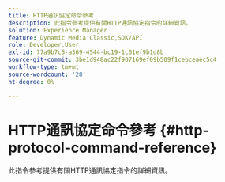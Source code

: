 ```yaml
---
title: HTTP通訊協定命令參考
description: 此指令參考提供有關HTTP通訊協定指令的詳細資訊。
solution: Experience Manager
feature: Dynamic Media Classic,SDK/API
role: Developer,User
exl-id: 77a9b7c5-a369-4544-bc19-1c01ef9b1d8b
source-git-commit: 3be1d948ac22f907169ef09b509f1cebceaec5c4
workflow-type: tm+mt
source-wordcount: '28'
ht-degree: 0%

---
```


# HTTP通訊協定命令參考 {#http-protocol-command-reference}

此指令參考提供有關HTTP通訊協定指令的詳細資訊。
